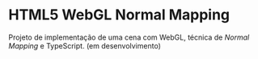 # HTML5 WebGL Normal Mapping

Projeto de implementação de uma cena com WebGL, técnica de *Normal Mapping* e TypeScript. (em desenvolvimento)
